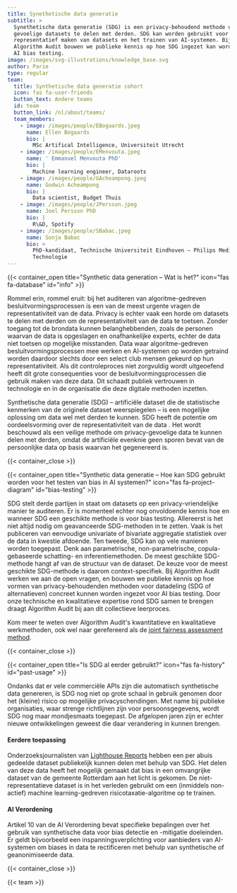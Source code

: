 ```yaml
---
title: Synethetische data generatie
subtitle: >
  Synethetische data generatie (SDG) is een privacy-behoudend methode om
  gevoelige datasets te delen met derden. SDG kan worden gebruikt voor het
  representatief maken van datasets en het trainen van AI-systemen. Bij
  Algorithm Audit bouwen we publieke kennis op hoe SDG ingezet kan worden voor
  AI bias testing.
image: /images/svg-illustrations/knowledge_base.svg
author: Parie
type: regular
team:
  title: Synthetische data generatie cohort
  icon: fas fa-user-friends
  button_text: Andere teams
  id: team
  button_link: /nl/about/teams/
  team_members:
    - image: /images/people/EBogaards.jpeg
      name: Ellen Bogaards
      bio: |
        MSc Artifical Intelligence, Universiteit Utrecht
    - image: /images/people/EMenvouta.jpeg
      name: ' Emmanuel Menvouta PhD'
      bio: |
        Machine learning engineer, Dataroots
    - image: /images/people/GAcheampong.jpeg
      name: Godwin Acheampong
      bio: |
        Data scientist, Budget Thuis
    - image: /images/people/JPersson.jpeg
      name: Joel Persson PhD
      bio: |
        R\&D, Spotify
    - image: /images/people/SBabac.jpeg
      name: Sonja Babac
      bio: >
        PhD-kandidaat, Technische Universiteit Eindhoven – Philips Medische
        Technologie
---
```


{{< container_open title="Synthetic data generation – Wat is het?" icon="fas fa-database" id="info" >}}

Rommel erin, rommel eruit: bij het auditeren van algoritme-gedreven besluitvormingsprocessen is een van de meest urgente vragen de representativiteit van de data. Privacy is echter vaak een horde om datasets te delen met derden om de representativiteit van de data te toetsen. Zonder toegang tot de brondata kunnen belanghebbenden, zoals de personen waarvan de data is opgeslagen en onafhankelijke experts, echter de data niet toetsen op mogelijke misstanden. Data waar algoritme-gedreven besluitvormingsprocessen mee werken en AI-systemen op worden getraind worden daardoor slechts door een select club mensen gekeurd op hun representativiteit. Als dit controleproces niet zorgvuldig wordt uitgeoefend heeft dit grote consequenties voor de besluitvormingsprocessen die gebruik maken van deze data. Dit schaadt publiek vertrouwen in technologie en in de organisatie die deze digitale methoden inzetten.

Synthetische data generatie (SDG) – artificiële dataset die de statistische kenmerken van de originele dataset weerspiegelen – is een mogelijke oplossing om data wel met derden te kunnen. SDG heeft de potentie om oordeelsvorming over de representativiteit van de data . Het wordt beschouwd als een veilige methode om privacy-gevoelige data te kunnen delen met derden, omdat de artificiële evenknie geen sporen bevat van de persoonlijke data op basis waarvan het gegenereerd is.

{{< container_close >}}

{{< container_open title="Synthetic data generatie – Hoe kan SDG gebruikt worden voor het testen van bias in AI systemen?" icon="fas fa-project-diagram" id="bias-testing" >}}

SDG stelt derde partijen in staat om datasets op een privacy-vriendelijke manier te auditeren. Er is momenteel echter nog onvoldoende kennis hoe en wanneer SDG een geschikte methode is voor bias testing. Allereerst is het niet altijd nodig om geavanceerde SDG-methoden in te zetten. Vaak is het publiceren van eenvoudige univariate of bivariate aggregatie statistiek over de data in kwestie afdoende. Ten tweede, SDG kan op vele manieren worden toegepast. Denk aan parametrische, non-parametrische, copula-gebaseerde schatting- en inferentiemethoden. De meest geschikte SDG-methode hangt af van de structuur van de dataset. De keuze voor de meest geschikte SDG-methode is daarom context-specifiek. Bij Algorithm Audit werken we aan de open vragen, en bouwen we publieke kennis op hoe vormen van privacy-behoudenden methoden voor datadeling (SDG of alternatieven) concreet kunnen worden ingezet voor AI bias testing. Door onze technische en kwalitatieve expertise rond SDG samen te brengen draagt Algorithm Audit bij aan dit collectieve leerproces.

Kom meer te weten over Algorithm Audit's kwantitatieve en kwalitatieve werkmethoden, ook wel naar gerefereerd als de [joint fairness assessment method](https://github.com/NGO-Algorithm-Audit/Bias_scan).

{{< container_close >}}

{{< container_open title="Is SDG al eerder gebruikt?" icon="fas fa-history" id="past-usage" >}}

Ondanks dat er vele commerciële APIs zijn die automatisch synthetische data genereren, is SDG nog niet op grote schaal in gebruik genomen door het (kleine) risico op mogelijke privacyschendingen. Met name bij publieke organisaties, waar strenge richtlijnen zijn voor persoonsgegevens, wordt SDG nog maar mondjesmaats toegepast. De afgelopen jaren zijn er echter nieuwe ontwikkelingen geweest die daar verandering in kunnen brengen.

#### Eerdere toepassing

Onderzoeksjournalisten van [Lighthouse Reports](https://www.lighthousereports.com/suspicion-machines-methodology/) hebben een per abuis gedeelde dataset publiekelijk kunnen delen met behulp van SDG. Het delen van deze data heeft het mogelijk gemaakt dat bias in een omvangrijke dataset van de gemeente Rotterdam  aan het licht is gekomen. De niet-representatieve dataset is in het verleden gebruikt om een (inmiddels non-actief) machine learning-gedreven risicotaxatie-algoritme op te trainen.

#### AI Verordening

Artikel 10 van de AI Verordening bevat specifieke bepalingen over het gebruik van synthetische data voor bias detectie en -mitigatie doeleinden. Er geldt bijvoorbeeld een inspanningsverplichting voor aanbieders van AI-systemen om biases in data te rectificeren met behulp van synthetische of geanonimiseerde data.

{{< container_close >}}

{{< team >}}
